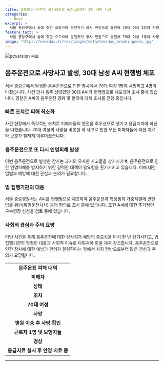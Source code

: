```yaml
---
title: 오토바이 운전자 공사장으로 돌진…보행자 1명 사망 사고
categories:
  - News
excerpt: >
  서울 중랑구에서 술에 취한 오토바이 운전자가 공사 현장으로 돌진해 70대 여성 1명이 사망하고 4명이 다쳤습니다. 경찰은 30대 A씨를 음주운전과 위험운전치사 혐의로 체포 조사 중이며, 현장 음주 측정 결과는 면허취소 수준으로 확인됐습니다. 피해자들은 병원으로 옮겨졌으며, 경찰은 A씨에 대한 구속영장 신청을 검토 중입니다. (출처: KBS뉴스)
feature_text: >
  서울 중랑구에서 술에 취한 오토바이 운전자가 공사 현장으로 돌진해 70대 여성 1명이 사망하고 4명이 다쳤습니다. 경찰은 30대 A씨를 음주운전과 위험운전치사 혐의로 체포 조사 중이며, 현장 음주 측정 결과는 면허취소 수준으로 확인됐습니다. 피해자들은 병원으로 옮겨졌으며, 경찰은 A씨에 대한 구속영장 신청을 검토 중입니다. (출처: KBS뉴스)
image: 'https://newsdao.kr/res/images/meta/newsdao_breakingnews.jpg'
---
```


<p><img src="https://newsdao.kr/res/images/meta/newsdao_breakingnews.jpg" alt="pcversion 속보" /></p>

<h2 data-ke-size="size26">음주운전으로 사망사고 발생, 30대 남성 A씨 현행범 체포</h2>

<p data-ke-size="size16">서울 중랑구에서 발생한 음주운전으로 인한 참사에서 70대 여성 1명이 사망하고 4명이 다쳤습니다. 사건 당시 음주 상태였던 30대 A씨가 현행범으로 체포되어 조사 중에 있습니다. 경찰은 A씨의 음주운전 경위 및 혐의에 대해 조사를 진행 중입니다.</p>

<h3>빠른 조치로 피해 최소화</h3>

<p data-ke-size="size16">사건 현장에서 즉각적인 조치로 피해자들의 안전을 최우선으로 챙기고 응급처치에 최선을 다했습니다. 70대 여성의 사망을 비롯한 이 사고로 인한 모든 피해자들에 대한 치료와 보호가 철저히 이루어졌습니다.</p>

<h3>음주운전으로 또 다시 인명피해 발생</h3>

<p data-ke-size="size16">이번 음주운전으로 발생한 참사는 과거의 유사한 사고들을 상기시키며, 음주운전으로 인한 인명피해를 방지하기 위한 강력한 대책이 필요함을 환기시키고 있습니다. 이에 대한 엄벌과 예방에 대한 관심과 논의가 필요합니다.</p>

<h3>법 집행기관의 대응</h3>

<p data-ke-size="size16">서울 중랑경찰서는 A씨를 현행범으로 체포하여 음주운전과 특정범죄 가중처벌에 관한 법률 위반(위험운전치사) 등의 혐의로 조사 중에 있습니다. 또한 A씨에 대한 추가적인 구속영장 신청을 검토 중에 있습니다.</p>

<h3>사회적 관심과 주의 요망</h3>

<p data-ke-size="size16">이번 사건을 통해 음주운전에 대한 경각심과 예방의 중요성을 다시 한 번 상기시키고, 법 집행기관의 엄정한 대응과 사회적 이슈로 다뤄져야 함을 재차 강조합니다. 음주운전으로 인한 참사에 대한 예방과 관리가 절실하다는 점에서 사회 전반으로부터 많은 관심과 주의가 요망됩니다.</p>

<table>
  <tr>
    <td style="text-align: center; height: 17px;"><b>음주운전 피해 내역</b></td>
  </tr>
  <tr>
    <td style="text-align: center; height: 17px;"><b>피해자</b></td>
  </tr>
  <tr>
    <td style="text-align: center; height: 17px;"><b>상태</b></td>
  </tr>
  <tr>
    <td style="text-align: center; height: 17px;"><b>조치</b></td>
  </tr>
  <tr>
    <td style="text-align: center; height: 17px;"><b>70대 여성</b></td>
  </tr>
  <tr>
    <td style="text-align: center; height: 17px;"><b>사망</b></td>
  </tr>
  <tr>
    <td style="text-align: center; height: 17px;"><b>병원 이송 후 사망 확인</b></td>
  </tr>
  <tr>
    <td style="text-align: center; height: 17px;"><b>근로자 1명 및 보행자들</b></td>
  </tr>
  <tr>
    <td style="text-align: center; height: 17px;"><b>경상</b></td>
  </tr>
  <tr>
    <td style="text-align: center; height: 17px;"><b>응급치료 실시 후 안정 치료 중</b></td>
  </tr>
</table>

<hr>

